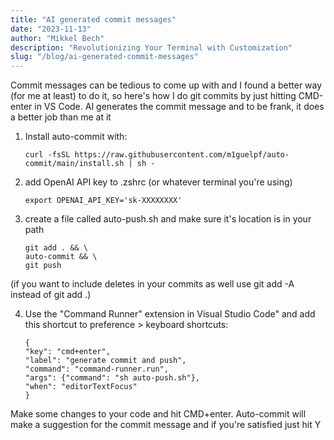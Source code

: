```yaml
---
title: "AI generated commit messages"
date: "2023-11-13"
author: "Mikkel Bech"
description: "Revolutionizing Your Terminal with Customization"
slug: "/blog/ai-generated-commit-messages"
---
```


Commit messages can be tedious to come up with and I found a better way (for me at least) to do it, so here's how I do git commits by just hitting CMD-enter in VS Code. AI generates the commit message and to be frank, it does a better job than me at it

1.  Install auto-commit with:

        curl -fsSL https://raw.githubusercontent.com/m1guelpf/auto-commit/main/install.sh | sh -

2.  add OpenAI API key to .zshrc (or whatever terminal you're using)

        export OPENAI_API_KEY='sk-XXXXXXXX'

3.  create a file called auto-push.sh and make sure it's location is in your path

        git add . && \
        auto-commit && \
        git push

(if you want to include deletes in your commits as well use git add -A instead of git add .)

4.  Use the "Command Runner" extension in Visual Studio Code" and add this shortcut to preference > keyboard shortcuts:

        {
        "key": "cmd+enter",
        "label": "generate commit and push",
        "command": "command-runner.run",
        "args": {"command": "sh auto-push.sh"},
        "when": "editorTextFocus"
        }

Make some changes to your code and hit CMD+enter. Auto-commit will make a suggestion for the commit message and if you're satisfied just hit Y
